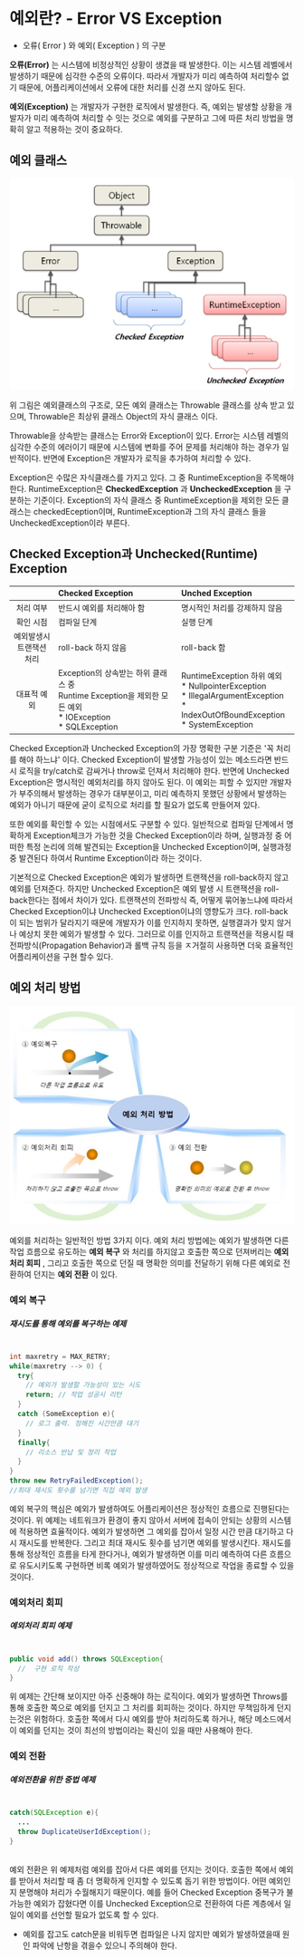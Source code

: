 
# 예외란? - Error VS Exception

  - 오류( Error ) 와 예외( Exception ) 의 구분
  
  __오류(Error)__ 는 시스템에 비정상적인 상황이 생겼을 때 발생한다. 이는 시스템 레벨에서 발생하기 때문에 심각한 수준의 오류이다. 따라서 개발자가 미리 예측하여 처리할수 없기 때문에, 어플리케이션에서 오류에 대한 처리를 신경 쓰지 않아도 된다.

  **예외(Exception)** 는 개발자가 구현한 로직에서 발생한다. 즉, 예외는 발생할 상황을 개발자가 미리 예측하여 처리할 수 잇는 것으로 예외를 구분하고 그에 따른 처리 방법을 명확히 알고 적용하는 것이 중요하다.
  
## 예외 클래스
![Error & Exception](../image/errorexception.jpg)

  위 그림은 예외클래스의 구조로, 모든 예외 클래스는 Throwable 클래스를 상속 받고 있으며, Throwable은 최상위 클래스 Object의 자식 클래스 이다.
  
  Throwable을 상속받는 클래스는 Error와 Exception이 있다. Error는 시스템 레벨의 심각한 수준의 에러이기 때문에 시스템에 변화를 주어 문제를 처리해야 하는 경우가 일반적이다. 반면에 Exception은 개발자가 로직을 추가하여 처리할 수 있다.
  
  Exception은 수많은 자식클래스를 가지고 있다. 그 중 RuntimeException을 주목해야 한다. RuntimeException은 **CheckedException** 과 **UncheckedException** 을 구분하는 기준이다. Exception의 자식 클래스 중 RuntimeException을 제외한 모든 클래스는 checkedEception이며, RuntimeException과 그의 자식 클래스 들을 UncheckedException이라 부른다.
  
## Checked Exception과 Unchecked(Runtime) Exception

|  | Checked Exception | Unched Exception |
| :------------: | :----------- | :-------------- |
| 처리 여부 | 반드시 예외를 처리해아 함 | 명시적인 처리를 강제하지 않음 |
| 확인 시점 | 컴파일 단계 | 실행 단계 |
| 예외발생시<br/>트랜잭션 처리 | roll-back 하지 않음 | roll-back 함 |
| 대표적 예외 | Exception의 상속받는 하위 클래스 중 <br/>Runtime Exception을 제외한 모든 예외<br/> * IOException<br/> * SQLException | RuntimeException 하위 예외<br/> * NullpointerException<br/> * IllegalArgumentException<br/> * IndexOutOfBoundException<br/> * SystemException |

  Checked Exception과 Unchecked Exception의 가장 명확한 구분 기준은 '꼭 처리를 해야 하느냐' 이다. Checked Exception이 발생할 가능성이 있는 메소드라면 반드시 로직을 try/catch로 감싸거나 throw로 던져서 처리해야 한다. 반면에 Unchecked Exception은 명시적인 예외처리를 하지 않아도 된다. 이 예외는 피할 수 있지만 개발자가 부주의해서 발생하는 경우가 대부분이고, 미리 예측하지 못했던 상황에서 발생하는 예외가 아니기 때문에 굳이 로직으로 처리를 할 필요가 없도록 만들어져 있다.  

  또한 예외를 확인할 수 있는 시점에서도 구분할 수 있다. 일반적으로 컴파일 단계에서 명확하게 Exception체크가 가능한 것을 Checked Exception이라 하며, 실행과정 중 어떠한 특정 논리에 의해 발견되는 Exception을 Unchecked Exception이며, 실행과정 중 발견된다 하여서 Runtime Exception이라 하는 것이다.
  
  기본적으로 Checked Exception은 예외가 발생하면 트랜잭션을 roll-back하지 않고 예외를 던져준다. 하지만 Unchecked Exception은 예외 발생 시 트랜잭션을 roll-back한다는 점에서 차이가 있다. 트랜잭션의 전파방식 즉, 어떻게 묶어놓느냐에 따라서 Checked Exception이냐 Unchecked Exception이냐의 영향도가 크다. roll-back이 되는 범위가 달라지기 때문에 개발자가 이를 인지하지 못하면, 실행결과가 맞지 않거나 예상치 못한 예외가 발생할 수 있다. 그러므로 이를 인지하고 트랜잭션을 적용시킬 때 전파방식(Propagation Behavior)과 롤백 규칙 등을 ㅈ거절히 사용하면 더욱 효율적인 어플리케이션을 구현 할수 있다.
  
## 예외 처리 방법

  ![예외처리방법](../image/exceptionmenu.jpg)
  
  예외를 처리하는 일반적인 방법 3가지 이다. 예외 처리 방법에는 예외가 발생하면 다른 작업 흐름으로 유도하는 __예외 복구__ 와 처리를 하지않고 호출한 쪽으로 던져버리는 __예외처리 회피__ , 그리고 호출한 쪽으로 던질 때 명확한 의미를 전달하기 위해 다른 예외로 전환하여 던지는 __예외 전환__ 이 있다.
  
  ### 예외 복구
  
  ##### 재시도를 통해 예외를 복구하는 예제
  ```java
  
  int maxretry = MAX_RETRY;
  while(maxretry --> 0) {
    try{
      // 예외가 발생할 가능성이 있는 시도
      return; // 작업 성공시 리턴
    }
    catch (SomeException e){
      // 로그 출력. 정해진 시간만큼 대기
    }
    finally{
      // 리소스 반납 및 정리 작업
    }
  }
  throw new RetryFailedException();
  //최대 재시도 횟수를 넘기면 직접 예외 발생
  
  ```
  
  예외 복구의 핵심은 예외가 발생하여도 어플리케이션은 정상적인 흐름으로 진행된다는 것이다. 위 예제는 네트워크가 환경이 좋지 않아서 서버에 접속이 안되는 상황의 시스템에 적용하면 효율적이다. 예외가 발생하면 그 예외를 잡아서 일정 시간 만큼 대기하고 다시 재시도를 반복한다. 그리고 최대 재시도 횟수를 넘기면 예외를 발생시킨다. 재시도를 통해 정상적인 흐름을 타게 한다거나, 예외가 발생하면 이를 미리 예측하여 다른 흐름으로 유도시키도록 구현하면 비록 예외가 발생하였어도 정상적으로 작업을 종료할 수 있을 것이다.
  
  ### 예외처리 회피
  
  ##### 예외처리 회피 예제
  ```java
  
  public void add() throws SQLException{
    //  구현 로직 작성
  }
  
  ```
  
  위 예제는 간단해 보이지만 아주 신중해야 하는 로직이다. 예외가 발생하면 Throws를 통해 호출한 쪽으로 예외를 던지고 그 처리를 회피하는 것이다. 하지만 무책임하게 던지는것은 위험하다. 호출한 쪽에서 다시 예외를 받아 처리하도록 하거나, 해당 메소드에서 이 예외를 던지는 것이 최선의 방법이라는 확신이 있을 때만 사용해야 한다.
  
  ### 예외 전환
  
  ##### 예외전환을 위한 중법 예제
  ```java
  
  catch(SQLException e){
    ...
    throw DuplicateUserIdException();
  }
    
  ```
  
  예외 전환은 위 예제처럼 예외를 잡아서 다른 예외를 던지는 것이다. 호출한 쪽에서 예외를 받아서 처리할 때 좀 더 명확하게 인지할 수 있도록 돕기 위한 방법이다. 어떤 예외인지 분명해야 처리가 수월해지기 때문이다. 예를 들어 Checked Exception 중복구가 불가능한 예외가 잡혔다면 이를 Unchecked Exception으로 전환하여 다른 계층에서 일일이 예외를 선언할 필요가 없도록 할 수 있다.
  
* 예외를 잡고도 catch문을 비워두면 컴파일은 나지 않지만 예외가 발생하였을때 원인 파악에 난항을 겪을수 있으니 주의해야 한다.
  
